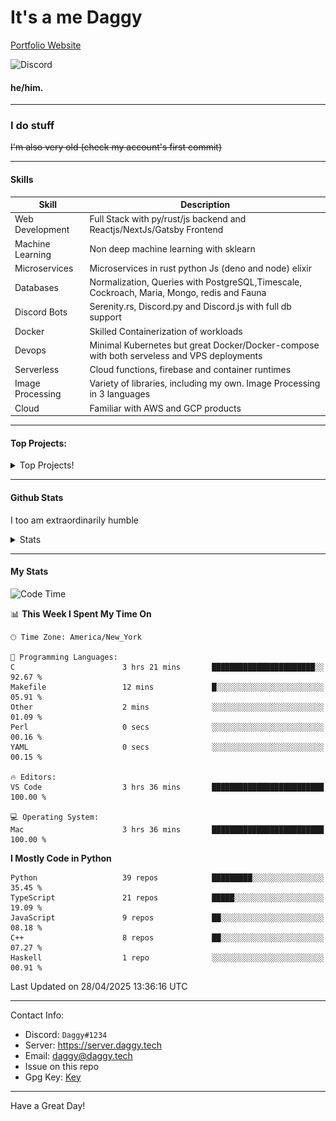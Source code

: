 
# It's a me Daggy

[Portfolio Website](https://dag.gy)

![Discord](https://img.shields.io/discord/491175207122370581?color=black&label=Discord&logo=discord) 

#### he/him. 

 ----

### I do stuff

~~I'm also very old (check my account's first commit)~~

-----

#### Skills

| Skill | Description |
| ----- | ----------- |
| Web Development | Full Stack with py/rust/js backend and Reactjs/NextJs/Gatsby Frontend
| Machine Learning | Non deep machine learning with sklearn |
| Microservices | Microservices in rust python Js (deno and node) elixir |
| Databases | Normalization, Queries with PostgreSQL,Timescale, Cockroach,  Maria, Mongo, redis and Fauna |
| Discord Bots | Serenity.rs, Discord.py and Discord.js with full db support |
| Docker | Skilled Containerization of workloads |
| Devops | Minimal Kubernetes but great Docker/Docker-compose with both serveless and VPS deployments |
| Serverless | Cloud functions, firebase and container runtimes |
| Image Processing | Variety of libraries, including my own. Image Processing in 3 languages |
| Cloud | Familiar with AWS and GCP products |

-----

#### Top Projects:

<details>
  <summary>Top Projects!</summary>
    
   - [Dagpi](https://dagpi.xyz) : Full stack webapp featuring nextjs frontend and admin api backend in express with typescript. Features image manipulation microservice in python fastapi,and auth+metric microservices in actix rust. All networked together with docker and nginx and tracked with grafana, prometheus. Also features stripe and paypal payments. PostgreSQL and TimescaleDb databases with aws glacier automated backups. Integrates with stripe and paypal payment gateways for subscriptions.
 
   - [Polaroid](https://github.com/daggy1234/polaroid): Various rust libraries integrated to python with FFI. Features CI to build cross platform wheels using maturin. Core FFI done with pyo3 and features stubs and automatic documentation generation.
    
   - [Dagbot](https://dagbot.daggy.tech): Built on discord’s WS and HTTP apis, this tool responds to user interaction and uses several apis. Python engagement tool is connected to postgreSQL and frontend microservice by HTTP. Frontend microservice is express typescript with react frontend and mongodb database. Deployed with kubernetes
    
   - Esoteric Languages - niche programming languages: 
     Built 2 esoteric programming languages. 
     - [Udymts](https://github.com/daggy1234/udymts) : a rust based cli and compiler that turns udymts files into python to execute.
     - [PokeType](https://github.com/Daggy1234/PokeType) : expression evluation language built with rply and features lexical analysis, tokenization, compilation, interpretation and more.
 
   - [Image Uploader](https://github.com/Daggy1234/image-uploader): A classic image uploader to post images to. With fs writes, a UI to upload images, a REST API and a authorization system featuring both username/password and a token. Fully customizeable and designed to be self-hosted, it also features a docker image to run.
  
   - [DagPaste](https://github.com/Daggy1234/Dagpaste): DagPaste is my take on hastebin. Self hosteable, it features highlight js syntax highlighting, rest API to add pastes, and raw paste fetching. Using the fs, and rocket.rs for the rust api its fast, performant and looks great! Speedy with rust + vanillajs + css and template rendering
 
   - [R.Daggy](https://github.com/Daggy1234/r.daggy): Private discord bot for my server with rust
   
 
</details>

-----

#### Github Stats

I too am extraordinarily humble

<details>
  <summary>Stats</summary>
<a href="https://github.com/Daggy1234">
  <img src="https://github-readme-stats.vercel.app/api?username=Daggy1234&show_icons=true&hide_border=true&count_private=true" />
</a><a href="https://github.com/Daggy1234">
  <img src="https://github-readme-stats.vercel.app/api/top-langs/?username=Daggy1234&layout=compact&langs_count=9&hide=css,html,jupyter%20notebook&count_private=true" />
</a><a href="https://github.com/Daggy1234">
 <img src="https://raw.githubusercontent.com/Daggy1234/generate-stats/master/generated/overview.svg" />
</a><a href="https://github.com/Daggy1234">
 <img src="https://raw.githubusercontent.com/Daggy1234/generate-stats/master/generated/languages.svg" />
 </a>
</details>
  
-----

#### My Stats

<!--START_SECTION:waka-->
![Code Time](http://img.shields.io/badge/Code%20Time-1%2C762%20hrs%2023%20mins-blue)

📊 **This Week I Spent My Time On** 

```text
🕑︎ Time Zone: America/New_York

💬 Programming Languages: 
C                        3 hrs 21 mins       ███████████████████████░░   92.67 % 
Makefile                 12 mins             █░░░░░░░░░░░░░░░░░░░░░░░░   05.91 % 
Other                    2 mins              ░░░░░░░░░░░░░░░░░░░░░░░░░   01.09 % 
Perl                     0 secs              ░░░░░░░░░░░░░░░░░░░░░░░░░   00.16 % 
YAML                     0 secs              ░░░░░░░░░░░░░░░░░░░░░░░░░   00.15 % 

🔥 Editors: 
VS Code                  3 hrs 36 mins       █████████████████████████   100.00 % 

💻 Operating System: 
Mac                      3 hrs 36 mins       █████████████████████████   100.00 % 
```

**I Mostly Code in Python** 

```text
Python                   39 repos            █████████░░░░░░░░░░░░░░░░   35.45 % 
TypeScript               21 repos            █████░░░░░░░░░░░░░░░░░░░░   19.09 % 
JavaScript               9 repos             ██░░░░░░░░░░░░░░░░░░░░░░░   08.18 % 
C++                      8 repos             ██░░░░░░░░░░░░░░░░░░░░░░░   07.27 % 
Haskell                  1 repo              ░░░░░░░░░░░░░░░░░░░░░░░░░   00.91 % 
```




 Last Updated on 28/04/2025 13:36:16 UTC
<!--END_SECTION:waka-->

-----

Contact Info:

- Discord: `Daggy#1234`
- Server: https://server.daggy.tech
- Email: daggy@daggy.tech
- Issue on this repo
- Gpg Key: [Key](https://github.com/daggy1234.gpg)

-----
Have a Great Day!
